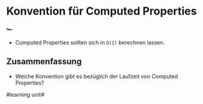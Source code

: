 # Konvention für Computed Properties
🏎️

- Computed Properties sollten sich in `O(1)` berechnen lassen.


## Zusammenfassung
- Welche Konvention gibt es bezüglich der Laufzeit von Computed Properties?


#learning unit#